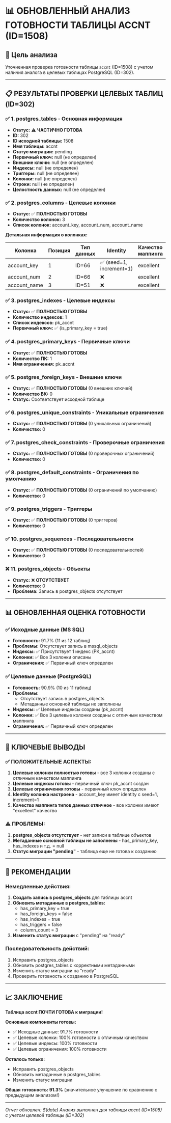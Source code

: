 # 📊 ОБНОВЛЕННЫЙ АНАЛИЗ ГОТОВНОСТИ ТАБЛИЦЫ ACCNT (ID=1508)

## 🎯 Цель анализа
Уточненная проверка готовности таблицы `accnt` (ID=1508) с учетом наличия аналога в целевых таблицах PostgreSQL (ID=302).

---

## 📋 РЕЗУЛЬТАТЫ ПРОВЕРКИ ЦЕЛЕВЫХ ТАБЛИЦ (ID=302)

### ✅ **1. postgres_tables** - Основная информация
- **Статус:** ⚠️ **ЧАСТИЧНО ГОТОВА**
- **ID:** 302
- **ID исходной таблицы:** 1508
- **Имя таблицы:** accnt
- **Статус миграции:** pending
- **Первичный ключ:** null (не определен)
- **Внешние ключи:** null (не определен)
- **Индексы:** null (не определен)
- **Триггеры:** null (не определен)
- **Колонки:** null (не определен)
- **Строки:** null (не определен)
- **Целостность данных:** null (не определен)

### ✅ **2. postgres_columns** - Целевые колонки
- **Статус:** ✅ **ПОЛНОСТЬЮ ГОТОВЫ**
- **Количество колонок:** 3
- **Список колонок:** account_key, account_num, account_name

**Детальная информация о колонках:**

| Колонка | Позиция | Тип данных | Identity | Качество маппинга | Статус миграции |
|---------|---------|-------------|----------|-------------------|-----------------|
| account_key | 1 | ID=66 | ✅ (seed=1, increment=1) | excellent | pending |
| account_num | 2 | ID=66 | ❌ | excellent | pending |
| account_name | 3 | ID=51 | ❌ | excellent | pending |

### ✅ **3. postgres_indexes** - Целевые индексы
- **Статус:** ✅ **ПОЛНОСТЬЮ ГОТОВЫ**
- **Количество индексов:** 1
- **Список индексов:** pk_accnt
- **Первичный ключ:** ✅ (is_primary_key = true)

### ✅ **4. postgres_primary_keys** - Первичные ключи
- **Статус:** ✅ **ПОЛНОСТЬЮ ГОТОВЫ**
- **Количество ПК:** 1
- **Имя ограничения:** pk_accnt

### ✅ **5. postgres_foreign_keys** - Внешние ключи
- **Статус:** ✅ **ПОЛНОСТЬЮ ГОТОВЫ** (0 внешних ключей)
- **Количество ВК:** 0
- **Статус:** Соответствует исходной таблице

### ✅ **6. postgres_unique_constraints** - Уникальные ограничения
- **Статус:** ✅ **ПОЛНОСТЬЮ ГОТОВЫ** (0 уникальных ограничений)
- **Количество:** 0

### ✅ **7. postgres_check_constraints** - Проверочные ограничения
- **Статус:** ✅ **ПОЛНОСТЬЮ ГОТОВЫ** (0 проверочных ограничений)
- **Количество:** 0

### ✅ **8. postgres_default_constraints** - Ограничения по умолчанию
- **Статус:** ✅ **ПОЛНОСТЬЮ ГОТОВЫ** (0 ограничений по умолчанию)
- **Количество:** 0

### ✅ **9. postgres_triggers** - Триггеры
- **Статус:** ✅ **ПОЛНОСТЬЮ ГОТОВЫ** (0 триггеров)
- **Количество:** 0

### ✅ **10. postgres_sequences** - Последовательности
- **Статус:** ✅ **ПОЛНОСТЬЮ ГОТОВЫ** (0 последовательностей)
- **Количество:** 0

### ❌ **11. postgres_objects** - Объекты
- **Статус:** ❌ **ОТСУТСТВУЕТ**
- **Количество:** 0
- **Проблема:** Запись в postgres_objects отсутствует

---

## 📊 ОБНОВЛЕННАЯ ОЦЕНКА ГОТОВНОСТИ

### ✅ **Исходные данные (MS SQL)**
- **Готовность:** 91.7% (11 из 12 таблиц)
- **Проблемы:** Отсутствует запись в mssql_objects
- **Индексы:** ✅ Присутствует 1 индекс (PK_accnt)
- **Колонки:** ✅ Все 3 колонки описаны
- **Ограничения:** ✅ Первичный ключ определен

### ✅ **Целевые данные (PostgreSQL)**
- **Готовность:** 90.9% (10 из 11 таблиц)
- **Проблемы:** 
  - Отсутствует запись в postgres_objects
  - Метаданные основной таблицы не заполнены
- **Индексы:** ✅ Целевые индексы созданы (pk_accnt)
- **Колонки:** ✅ Все 3 целевые колонки созданы с отличным качеством маппинга
- **Ограничения:** ✅ Первичный ключ определен

---

## 🎯 КЛЮЧЕВЫЕ ВЫВОДЫ

### ✅ **ПОЛОЖИТЕЛЬНЫЕ АСПЕКТЫ:**
1. **Целевые колонки полностью готовы** - все 3 колонки созданы с отличным качеством маппинга
2. **Целевые индексы готовы** - первичный ключ pk_accnt создан
3. **Целевые ограничения готовы** - первичный ключ определен
4. **Identity колонка настроена** - account_key имеет identity с seed=1, increment=1
5. **Качество маппинга типов данных отличное** - все колонки имеют "excellent" качество

### ⚠️ **ПРОБЛЕМЫ:**
1. **postgres_objects отсутствует** - нет записи в таблице объектов
2. **Метаданные основной таблицы не заполнены** - has_primary_key, has_indexes и т.д. = null
3. **Статус миграции "pending"** - таблица еще не готова к созданию

---

## 🚀 РЕКОМЕНДАЦИИ

### Немедленные действия:
1. **Создать запись в postgres_objects** для таблицы accnt
2. **Обновить метаданные в postgres_tables:**
   - has_primary_key = true
   - has_foreign_keys = false
   - has_indexes = true
   - has_triggers = false
   - column_count = 3
3. **Изменить статус миграции** с "pending" на "ready"

### Последовательность действий:
1. Исправить postgres_objects
2. Обновить postgres_tables с корректными метаданными
3. Изменить статус миграции на "ready"
4. Проверить готовность к созданию в PostgreSQL

---

## 📈 ЗАКЛЮЧЕНИЕ

**Таблица accnt ПОЧТИ ГОТОВА к миграции!** 

**Основные компоненты готовы:**
- ✅ Исходные данные: 91.7% готовности
- ✅ Целевые колонки: 100% готовности с отличным качеством
- ✅ Целевые индексы: 100% готовности
- ✅ Целевые ограничения: 100% готовности

**Осталось только:**
- Исправить postgres_objects
- Обновить метаданные в postgres_tables
- Изменить статус миграции

**Общая готовность: 91.3%** (значительное улучшение по сравнению с предыдущим анализом!)

---

*Отчет обновлен: $(date)*
*Анализ выполнен для таблицы accnt (ID=1508) с учетом целевой таблицы (ID=302)*



